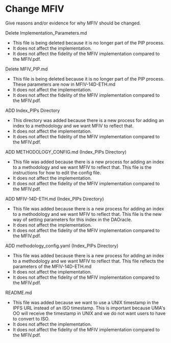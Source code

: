 # Change MFIV

Give reasons and/or evidence for why MFIV should be changed.

Delete Implementation_Parameters.md
* This file is being deleted because it is no longer part of the PIP process.
* It does not affect the implementation.
* It does not affect the fidelity of the MFIV implementation compared to the MFIV.pdf.

Delete MFIV_PIP.md
* This file is being deleted because it is no longer part of the PIP process. These parameters are now in MFIV-14D-ETH.md
* It does not affect the implementation.
* It does not affect the fidelity of the MFIV implementation compared to the MFIV.pdf.

ADD Index_PIPs Directory
* This directory was added because there is a new process for adding an index to a methodology and we want MFIV to reflect that.
* It does not affect the implementation.
* It does not affect the fidelity of the MFIV implementation compared to the MFIV.pdf.

ADD METHODOLOGY_CONFIG.md (Index_PIPs Directory)
* This file was added because there is a new process for adding an index to a methodology and we want MFIV to reflect that. This file is the instructions for how to edit the config file.
* It does not affect the implementation.
* It does not affect the fidelity of the MFIV implementation compared to the MFIV.pdf.

ADD MFIV-14D-ETH.md  (Index_PIPs Directory)
* This file was added because there is a new process for adding an index to a methodology and we want MFIV to reflect that. This file is the new way of setting parameters for this index in the DAOracle.
* It does not affect the implementation.
* It does not affect the fidelity of the MFIV implementation compared to the MFIV.pdf.

ADD methodology_config.yaml  (Index_PIPs Directory)
* This file was added because there is a new process for adding an index to a methodology and we want MFIV to reflect that. This file reflects the parameters of the MFIV-14D-ETH.md
* It does not affect the implementation.
* It does not affect the fidelity of the MFIV implementation compared to the MFIV.pdf.

README.md
* This file was added because we want to use a UNIX timestamp in the IPFS URL instead of an ISO timestamp. This is important because UMA's OO will receive the timestamp in UNIX and we do not want users to have to convert to ISO.
* It does not affect the implementation.
* It does not affect the fidelity of the MFIV implementation compared to the MFIV.pdf.